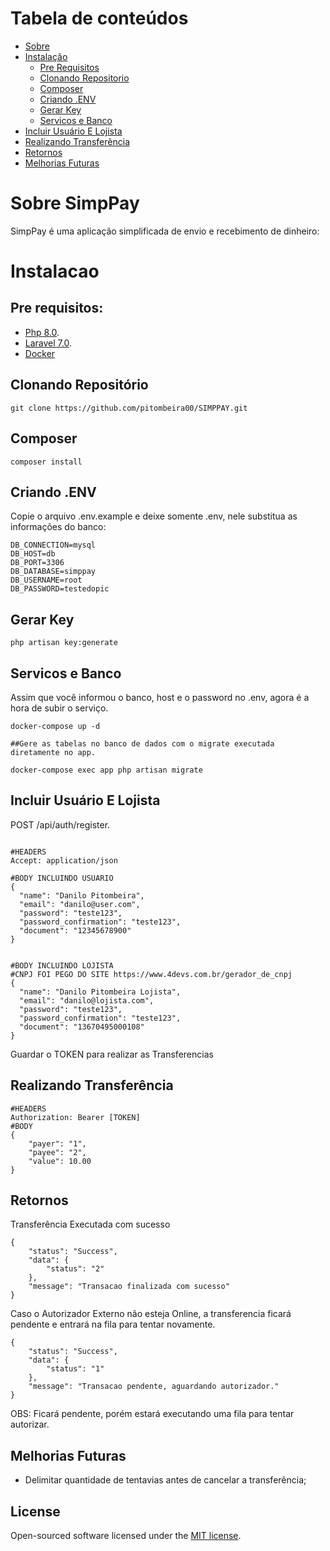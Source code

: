 
Tabela de conteúdos
=================
<!--ts-->
   * [Sobre](#sobre-simpPay)
   * [Instalação](#instalacao)
      * [Pre Requisitos](#pre-requisitos)
      * [Clonando Repositorio](#clonando-repositorio)
      * [Composer](#composer)
      * [Criando .ENV](#criando-env)
      * [Gerar Key](#gerar-key)
      * [Servicos e Banco](#servicos-e-banco)
   * [Incluir Usuário E Lojista](#incluir-usuário-e-lojista)
   * [Realizando Transferência](#realizando-transferência)
   * [Retornos](#retornos)
   * [Melhorias Futuras](#melhoria-futuras)
<!--te-->

# Sobre SimpPay

SimpPay é uma aplicação simplificada de envio e recebimento de dinheiro:


# Instalacao

## Pre requisitos:

- [Php 8.0](https://www.php.net/releases/8.0/en.php).
- [Laravel 7.0](https://laravel.com/docs/7.x).
- [Docker](https://www.docker.com)


## Clonando Repositório

```
git clone https://github.com/pitombeira00/SIMPPAY.git
```

## Composer
```
composer install
```

## Criando .ENV 

Copie o arquivo .env.example e deixe somente .env, nele substitua as informações do banco:
```
DB_CONNECTION=mysql
DB_HOST=db
DB_PORT=3306
DB_DATABASE=simppay
DB_USERNAME=root
DB_PASSWORD=testedopic
```

## Gerar Key 
```
php artisan key:generate
```

## Servicos e Banco

Assim que você informou o banco, host e o password no .env, agora é a hora de subir o serviço.
```
docker-compose up -d

##Gere as tabelas no banco de dados com o migrate executada diretamente no app.

docker-compose exec app php artisan migrate
```

## Incluir Usuário E Lojista

POST /api/auth/register.
```

#HEADERS
Accept: application/json

#BODY INCLUINDO USUARIO
{
  "name": "Danilo Pitombeira",
  "email": "danilo@user.com",
  "password": "teste123",
  "password_confirmation": "teste123",
  "document": "12345678900"
}


#BODY INCLUINDO LOJISTA
#CNPJ FOI PEGO DO SITE https://www.4devs.com.br/gerador_de_cnpj
{
  "name": "Danilo Pitombeira Lojista",
  "email": "danilo@lojista.com",
  "password": "teste123",
  "password_confirmation": "teste123",
  "document": "13670495000108"
}
```

Guardar o TOKEN para realizar as Transferencias

## Realizando Transferência
```
#HEADERS
Authorization: Bearer [TOKEN]
#BODY
{
    "payer": "1",
    "payee": "2",
    "value": 10.00
}
```

## Retornos

Transferência Executada com sucesso
```
{
    "status": "Success",
    "data": {
        "status": "2"
    },
    "message": "Transacao finalizada com sucesso"
}
```

Caso o Autorizador Externo não esteja Online, a transferencia ficará pendente e entrará na fila para tentar novamente.
```
{
    "status": "Success",
    "data": {
        "status": "1"
    },
    "message": "Transacao pendente, aguardando autorizador."
}
```
OBS: Ficará pendente, porém estará executando uma fila para tentar autorizar.


## Melhorias Futuras

- Delimitar quantidade de tentavias antes de cancelar a transferência;

## License

Open-sourced software licensed under the [MIT license](https://opensource.org/licenses/MIT).
